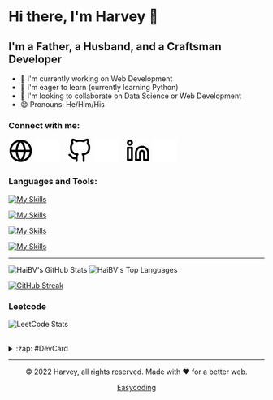 # Hi there, I'm Harvey 👋

## I'm a Father, a Husband, and a Craftsman Developer

- 🔭 I'm currently working on Web Development
- 🌱 I'm eager to learn (currently learning Python)
- 👯 I'm looking to collaborate on Data Science or Web Development
- 😄 Pronouns: He/Him/His

### Connect with me:  

[![website](./img/globe-light.svg)](https://standupcoder.com/#gh-light-mode-only)
[![website](./img/globe-dark.svg)](https://standupcoder.com/#gh-dark-mode-only)
&nbsp;&nbsp;
[![website](./img/github-light.svg)](https://github.com/HaiBV#gh-light-mode-only)
[![website](./img/github-dark.svg)](https://github.com/HaiBV#gh-dark-mode-only)
&nbsp;&nbsp;
[![website](./img/linkedin-light.svg)](https://linkedin.com/in/haibuivu#gh-light-mode-only)
[![website](./img/linkedin-dark.svg)](https://linkedin.com/in/haibuivu#gh-dark-mode-only)

### Languages and Tools:

[![My Skills](https://skillicons.dev/icons?i=html,css,js,ts,react,jquery,nodejs,php,mongodb,mysql,tailwind&theme=light)](https://skillicons.dev#gh-dark-mode-only)

[![My Skills](https://skillicons.dev/icons?i=html,css,js,ts,react,jquery,nodejs,php,mongodb,mysql,tailwind&theme=dark)](https://skillicons.dev#gh-light-mode-only)

[![My Skills](https://skillicons.dev/icons?i=git,docker,linux,nginx&theme=dark)](https://skillicons.dev#gh-ligth-mode-only)

[![My Skills](https://skillicons.dev/icons?i=git,docker,linux,nginx&theme=dark)](https://skillicons.dev#gh-light-mode-only)

---

<!-- <details>
  <summary>:zap: GitHub Stats</summary> -->

  <img alt="HaiBV's GitHub Stats" src="https://github-readme-stats.vercel.app/api?username=HaiBV&show_icons=true&hide_border=true&theme=dracula" />

  <img alt="HaiBV's Top Languages" src="https://github-readme-stats.vercel.app/api/top-langs/?username=HaiBV&layout=compact&hide_border=true&theme=dracula" />
  
  [![GitHub Streak](https://github-readme-streak-stats.herokuapp.com/?user=HaiBV&hide_border=true&theme=dracula)](https://git.io/streak-stats)
<!-- </details> -->
### Leetcode

  ![LeetCode Stats](https://leetcode.card.workers.dev/HaiBV?theme=auto&font=baloo&extension=null)


<br />

<details>
  <summary>:zap: #DevCard</summary>

<a href="https://app.daily.dev/buivuhaibk"><img src="https://api.daily.dev/devcards/d0fefd4fad104b3eaa0277c958cd1481.png?r=cra" width="400" alt="Hải Bùi Vũ's Dev Card"/></a>

</details>

---

<p align="center"> © 2022 Harvey, all rights reserved. Made with ❤️ for a better web. </p>
<p align="center"><a href="https://www.easycoding.vn">Easycoding</a></p>

<!--
**HaiBV/HaiBV** is a ✨ _special_ ✨ repository because its `README.md` (this file) appears on your GitHub profile.

Here are some ideas to get you started:

- 🔭 I’m currently working on ...
- 🌱 I’m currently learning ...
- 👯 I’m looking to collaborate on ...
- 🤔 I’m looking for help with ...
- 💬 Ask me about ...
- 📫 How to reach me: ...
- 😄 Pronouns: ...
- ⚡ Fun fact: ...

Update CI/CD for dev card
sample
https://github.com/codeSTACKr/codeSTACKr

A battle with a worthy opponent
-->
